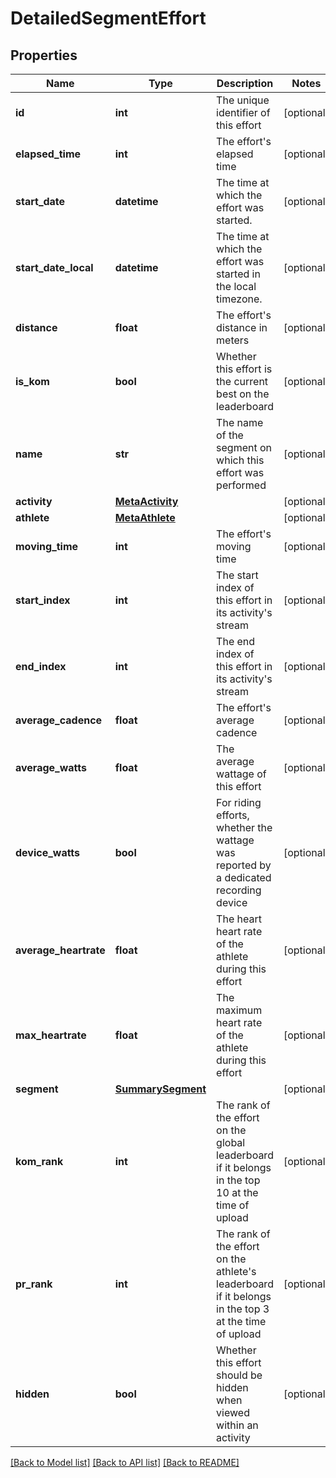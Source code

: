 # DetailedSegmentEffort

## Properties
Name | Type | Description | Notes
------------ | ------------- | ------------- | -------------
**id** | **int** | The unique identifier of this effort | [optional] 
**elapsed_time** | **int** | The effort&#39;s elapsed time | [optional] 
**start_date** | **datetime** | The time at which the effort was started. | [optional] 
**start_date_local** | **datetime** | The time at which the effort was started in the local timezone. | [optional] 
**distance** | **float** | The effort&#39;s distance in meters | [optional] 
**is_kom** | **bool** | Whether this effort is the current best on the leaderboard | [optional] 
**name** | **str** | The name of the segment on which this effort was performed | [optional] 
**activity** | [**MetaActivity**](MetaActivity.md) |  | [optional] 
**athlete** | [**MetaAthlete**](MetaAthlete.md) |  | [optional] 
**moving_time** | **int** | The effort&#39;s moving time | [optional] 
**start_index** | **int** | The start index of this effort in its activity&#39;s stream | [optional] 
**end_index** | **int** | The end index of this effort in its activity&#39;s stream | [optional] 
**average_cadence** | **float** | The effort&#39;s average cadence | [optional] 
**average_watts** | **float** | The average wattage of this effort | [optional] 
**device_watts** | **bool** | For riding efforts, whether the wattage was reported by a dedicated recording device | [optional] 
**average_heartrate** | **float** | The heart heart rate of the athlete during this effort | [optional] 
**max_heartrate** | **float** | The maximum heart rate of the athlete during this effort | [optional] 
**segment** | [**SummarySegment**](SummarySegment.md) |  | [optional] 
**kom_rank** | **int** | The rank of the effort on the global leaderboard if it belongs in the top 10 at the time of upload | [optional] 
**pr_rank** | **int** | The rank of the effort on the athlete&#39;s leaderboard if it belongs in the top 3 at the time of upload | [optional] 
**hidden** | **bool** | Whether this effort should be hidden when viewed within an activity | [optional] 

[[Back to Model list]](../README.md#documentation-for-models) [[Back to API list]](../README.md#documentation-for-api-endpoints) [[Back to README]](../README.md)


